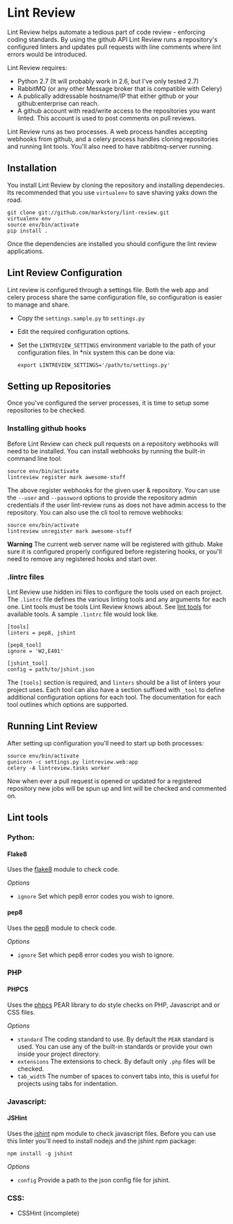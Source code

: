 # Lint Review

Lint Review helps automate a tedious part of code review - enforcing coding
standards. By using the github API Lint Review runs a repository's configured linters
and updates pull requests with line comments where lint errors would be introduced.

Lint Review requires:

* Python 2.7 (It will probably work in 2.6, but I've only tested 2.7)
* RabbitMQ (or any other Message broker that is compatible with Celery)
* A publically addressable hostname/IP that either github or your github:enterprise
  can reach.
* A github account with read/write access to the repositories you want linted. This
  account is used to post comments on pull reviews.

Lint Review runs as two processes. A web process handles accepting webhooks from github,
and a celery process handles cloning repositories and running lint tools. You'll also
need to have rabbitmq-server running.


## Installation

You install Lint Review by cloning the repository and installing dependecies.
Its recommended that you use `virtualenv` to save shaving yaks down the road.

    git clone git://github.com/markstory/lint-review.git
    virtualenv env
    source env/bin/activate
    pip install .

Once the dependencies are installed you should configure the lint review applications.


## Lint Review Configuration

Lint review is configured through a settings file. Both the web app and celery process
share the same configuration file, so configuration is easier to manage and share.

* Copy the `settings.sample.py` to `settings.py`
* Edit the required configuration options.
* Set the `LINTREVIEW_SETTINGS` environment variable to the path
  of your configuration files. In \*nix system this can be done via:

      export LINTREVIEW_SETTINGS='/path/to/settings.py'

## Setting up Repositories

Once you've configured the server processes, it is time to setup some
repositories to be checked.

### Installing github hooks

Before Lint Review can check pull requests on a repository webhooks will need
to be installed.  You can install webhooks by running the built-in command line
tool:

    source env/bin/activate
    lintreview register mark awesome-stuff

The above register webhooks for the given user & repository. You can use the
`--user` and `--password` options to provide the repository admin credentials
if the user lint-review runs as does not have admin access to the repository.
You can also use the cli tool to remove webhooks:

    source env/bin/activate
    lintreview unregister mark awesome-stuff

**Warning** The current web server name will be registered with github. Make sure
it is configured properly configured before registering hooks, or you'll need to remove
any registered hooks and start over.


### .lintrc files

Lint Review use hidden ini files to configure the tools used on each project. The
`.lintrc` file defines the various linting tools and any arguments for each one. Lint
tools must be tools Lint Review knows about. See [lint tools](#lint-tools) for available
tools. A sample `.lintrc` file would look like.

    [tools]
    linters = pep8, jshint

    [pep8_tool]
    ignore = 'W2,E401'

    [jshint_tool]
    config = path/to/jshint.json

The `[tools]` section is required, and `linters` should be a list of
linters your project uses.  Each tool can also have a section suffixed with `_tool`
to define additional configuration options for each tool. The documentation for
each tool outlines which options are supported.


## Running Lint Review

After setting up configuration you'll need to start up both processes:

    source env/bin/activate
    gunicorn -c settings.py lintreview.web:app
    celery -A lintreview.tasks worker

Now when ever a pull request is opened or updated for a registered repository
new jobs will be spun up and lint will be checked and commented on.


## Lint tools

### Python:

#### Flake8

Uses the [flake8](http://pypi.python.org/pypi/flake8) module to check code.

*Options*

* `ignore` Set which pep8 error codes you wish to ignore.

#### pep8

Uses the [pep8](http://pypi.python.org/pypi/pep8/1.2) module to check code. 

*Options*

* `ignore` Set which pep8 error codes you wish to ignore.

### PHP

#### PHPCS

Uses the [phpcs](http://pear.php.net/package/PHP_CodeSniffer) PEAR library
to do style checks on PHP, Javascript and or CSS files.

*Options*

* `standard` The coding standard to use. By default the `PEAR` standard is used. You can
  use any of the built-in standards or provide your own inside your project directory.
* `extensions` The extensions to check. By default only `.php` files will be checked.
* `tab_width` The number of spaces to convert tabs into, this is useful for projects using 
  tabs for indentation.

### Javascript:

#### JSHint

Uses the [jshint](http://jshint.org/) npm module to check javascript files. Before
you can use this linter you'll need to install nodejs and the jshint npm package:

    npm install -g jshint

*Options*

* `config` Provide a path to the json config file for jshint.


### CSS:
* CSSHint (incomplete)


